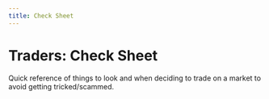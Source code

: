 ```yaml
---
title: Check Sheet
---
```

# Traders: Check Sheet

Quick reference of things to look and when deciding to trade on a market to avoid getting tricked/scammed.
